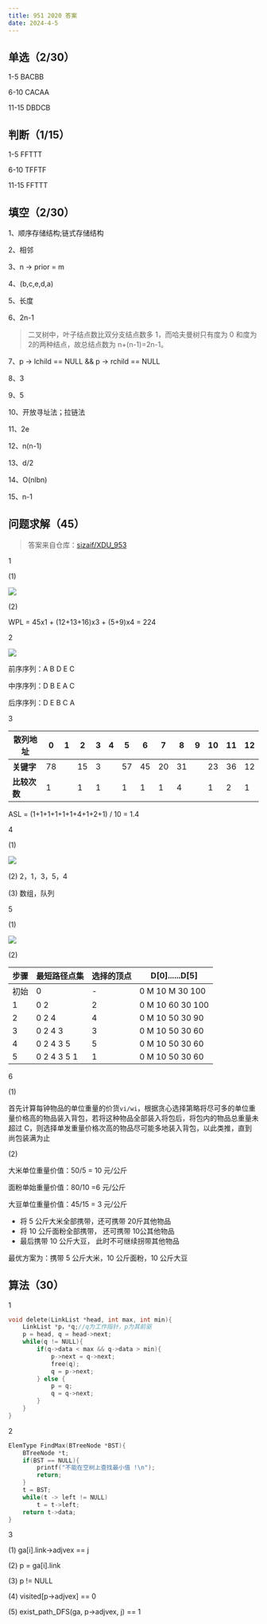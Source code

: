 ```yaml
---
title: 951 2020 答案
date: 2024-4-5
---
```


## 单选（2/30）

1-5 BACBB

6-10 CACAA

11-15 DBDCB

## 判断（1/15）

1-5 FFTTT

6-10 TFFTF

11-15 FFTTT

## 填空（2/30）

1、顺序存储结构;链式存储结构

2、相邻

3、n -> prior = m

4、(b,c,e,d,a)

5、长度

6、2n-1

> 二叉树中，叶子结点数比双分支结点数多 1，而哈夫曼树只有度为 0 和度为 2的两种结点，故总结点数为 n+(n-1)=2n-1。

7、p -> lchild == NULL && p -> rchild == NULL

8、3

9、5

10、开放寻址法；拉链法

11、2e

12、n(n-1)

13、d/2

14、O(nlbn)

15、n-1

## 问题求解（45）

> 答案来自仓库：[sizaif/XDU_953](https://github.com/sizaif/XDU_953)

1

(1)

<img src="./assets/image-20240405150001808.png">

(2)

WPL = 45x1 + (12+13+16)x3 + (5+9)x4 = 224

2

<img src="./assets/image-20240405145858163.png">

前序序列：A B D E C

中序序列：D B E A C

后序序列：D E B C A

3

| 散列地址     | 0    | 1    | 2    | 3    | 4    | 5    | 6    | 7    | 8    | 9    | 10   | 11   | 12   |
| ------------ | ---- | ---- | ---- | ---- | ---- | ---- | ---- | ---- | ---- | ---- | ---- | ---- | ---- |
| **关键字**   | 78   |      | 15   | 3    |      | 57   | 45   | 20   | 31   |      | 23   | 36   | 12   |
| **比较次数** | 1    |      | 1    | 1    |      | 1    | 1    | 1    | 4    |      | 1    | 2    | 1    |

ASL = (1+1+1+1+1+1+4+1+2+1) / 10 = 1.4

4

(1)

<img src="./assets/image-20240405150142199.png">

(2) 2，1，3，5，4

(3) 数组，队列

5

(1)

<img src="./assets/image-20240405150331162.png">

(2)

| 步骤 | 最短路径点集 | 选择的顶点 | D[0]......D[5]   |
| ---- | ------------ | ---------- | ---------------- |
| 初始 | 0            | -          | 0 M 10 M 30 100  |
| 1    | 0 2          | 2          | 0 M 10 60 30 100 |
| 2    | 0 2 4        | 4          | 0 M 10 50 30 90  |
| 3    | 0 2 4 3      | 3          | 0 M 10 50 30 60  |
| 4    | 0 2 4 3 5    | 5          | 0 M 10 50 30 60  |
| 5    | 0 2 4 3 5 1  | 1          | 0 M 10 50 30 60  |

6

(1)

首先计算每钟物品的单位重量的价货`vi/wi`，根据贪心选择第略将尽可多的单位重量价格高的物品装入背包，若将这种物品全部装入将包后，将包内的物品总重量未超过 C，则选择单发重量价格次高的物品尽可能多地装入背包，以此类推，直到尚包装满为止

(2)

大米单位重量价值：50/5 = 10 元/公斤

面粉单始重量价值：80/10 =6 元/公斤

大豆单位重量价值：45/15 = 3 元/公斤

- 将 5 公斤大米全部携带，还可携带 20斤其他物品
- 将 10 公斤面粉全部携带， 还可携带 10公其他物品
- 最后携带 10 公斤大豆， 此时不可继续拐带其他物品

最优方案为：携带 5 公斤大米，10 公斤面粉，10 公斤大豆

## 算法（30）

1

```c
void delete(LinkList *head, int max, int min){
    LinkList *p，*q;//q为工作指针，p为其前驱
    p = head, q = head->next;
    while(q != NULL){
        if(q->data < max && q->data > min){
            p->next = q->next;
            free(q);
            q = p->next;
        } else {
            p = q;
            q = q->next;
        }
    }
}
```

2

```c
ElemType FindMax(BTreeNode *BST){
    BTreeNode *t;
    if(BST == NULL){
        printf("不能在空树上查找最小值 !\n");
        return;
    }
    t = BST;
    while(t -> left != NULL)
        t = t->left;
	return t->data;
}
```

3

(1) ga[i].link->adjvex == j

(2) p = ga[i].link

(3) p != NULL

(4) visited[p->adjvex] == 0

(5) exist_path_DFS(ga, p->adjvex, j) == 1
